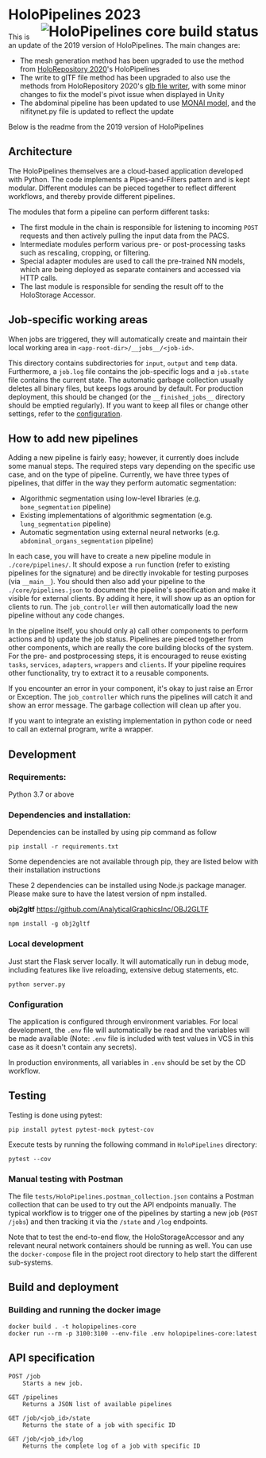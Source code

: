 # HoloPipelines 2023<a href="https://dev.azure.com/Holo-Repository/OrganSegmentation/_build/results?buildId=70&view=results"><img src="https://dev.azure.com/MSGOSHHOLO/HoloRepository/_apis/build/status/HoloRepository-Core?branchName=dev&jobName=HoloPipelines%20-%20Core" alt="HoloPipelines core build status" align="right" /></a>

This is an update of the 2019 version of HoloPipelines. The main changes are:

-  The mesh generation method has been upgraded to use the method from [HoloRepository 2020](https://github.com/AppertaFoundation/HoloRepository-2020/tree/master/HoloRepository2020Viewer)'s HoloPipelines  
-  The write to glTF file method has been upgraded to also use the methods from HoloRepository 2020's [glb file writer](https://github.com/AppertaFoundation/HoloRepository-2020/blob/master/HoloRepository2020Viewer/core/adapters/glb_file.py), with some minor changes to fix the model's pivot issue when displayed in Unity
- The abdominal pipeline has been updated to use [MONAI model](https://monai.io/model-zoo.html), and the nifitynet.py file is updated to reflect the update

Below is the readme from the 2019 version of HoloPipelines

## Architecture

The HoloPipelines themselves are a cloud-based application developed with Python. The
code implements a Pipes-and-Filters pattern and is kept modular. Different modules can
be pieced together to reflect different workflows, and thereby provide different
pipelines.

The modules that form a pipeline can perform different tasks:

- The first module in the chain is responsible for listening to incoming `POST` requests
  and then actively pulling the input data from the PACS.
- Intermediate modules perform various pre- or post-processing tasks such as rescaling,
  cropping, or filtering.
- Special adapter modules are used to call the pre-trained NN models, which are being
  deployed as separate containers and accessed via HTTP calls.
- The last module is responsible for sending the result off to the HoloStorage Accessor.

## Job-specific working areas

When jobs are triggered, they will automatically create and maintain their local working
 area in `<app-root-dir>/__jobs__/<job-id>`.
 
This directory contains subdirectories for `input`, `output` and `temp` data.
Furthermore, a `job.log` file contains the job-specific logs and a `job.state` file
contains the current state. The automatic garbage collection usually deletes all binary
files, but keeps logs around by default. For production deployment, this should be
changed (or the `__finished_jobs__` directory should be emptied regularly). If you want
to keep all files or change other settings, refer to the
[configuration](#configuration).

## How to add new pipelines

Adding a new pipeline is fairly easy; however, it currently does include some manual
steps. The required steps vary depending on the specific use case, and on the type of
pipeline. Currently, we have three types of pipelines, that differ in the way they
perform automatic segmentation:
* Algorithmic segmentation using low-level libraries (e.g. `bone_segmentation` pipeline)
* Existing implementations of algorithmic segmentation (e.g. `lung_segmentation`
  pipeline)
* Automatic segmentation using external neural networks (e.g.
  `abdominal_organs_segmentation` pipeline)

In each case, you will have to create a new pipeline module in `./core/pipelines/`. It
should expose a `run` function (refer to existing pipelines for the signature) and be
directly invokable for testing purposes (via `__main__`). You should then also add your
pipeline to the `./core/pipelines.json` to document the pipeline's specification and
make it visible for external clients. By adding it here, it will show up as an option
for clients to run. The `job_controller` will then automatically load the new pipeline
without any code changes.

In the pipeline itself, you should only a) call other components to perform actions and
b) update the job status. Pipelines are pieced together from other components, which are
really the core building blocks of the system. For the pre- and postprocessing steps, it
is encouraged to reuse existing `tasks`, `services`, `adapters`, `wrappers` and
`clients`. If your pipeline requires other functionality, try to extract it to a
reusable components.

If you encounter an error in your component, it's okay to just raise an Error or
Exception. The `job_controller` which runs the pipelines will catch it and show an error
message. The garbage collection will clean up after you.

If you want to integrate an existing implementation in python code or need to call an
external program, write a wrapper.


## Development

### Requirements:

Python 3.7 or above

### Dependencies and installation:

Dependencies can be installed by using pip command as follow

```
pip install -r requirements.txt
```

Some dependencies are not available through pip, they are listed below with their
installation instructions

These 2 dependencies can be installed using Node.js package manager. Please make sure to
have the latest version of npm installed.

**obj2gltf** https://github.com/AnalyticalGraphicsInc/OBJ2GLTF

```
npm install -g obj2gltf
```

### Local development

Just start the Flask server locally. It will automatically run in debug mode, including
features like live reloading, extensive debug statements, etc.

```shell
python server.py
```

### Configuration

The application is configured through environment variables. For local development, the
`.env` file will automatically be read and the variables will be made available (Note:
`.env` file is included with test values in VCS in this case as it doesn't contain any
secrets).

In production environments, all variables in `.env` should be set by the CD workflow.

## Testing

Testing is done using pytest:

```
pip install pytest pytest-mock pytest-cov
```

Execute tests by running the following command in `HoloPipelines` directory:

```
pytest --cov
```

### Manual testing with Postman

The file `tests/HoloPipelines.postman_collection.json` contains a Postman collection
 that can be used to try out the API endpoints manually. The typical workflow is to
 trigger one of the pipelines by starting a new job (`POST /jobs`) and then tracking it
 via the `/state` and `/log` endpoints.

 Note that to test the end-to-end flow, the HoloStorageAccessor and any relevant neural
 network containers should be running as well. You can use the `docker-compose` file in
 the project root directory to help start the different sub-systems.

 ## Build and deployment

### Building and running the docker image

```shell
docker build . -t holopipelines-core
docker run --rm -p 3100:3100 --env-file .env holopipelines-core:latest
```

## API specification

```
POST /job
    Starts a new job.

GET /pipelines
    Returns a JSON list of available pipelines

GET /job/<job_id>/state
    Returns the state of a job with specific ID

GET /job/<job_id>/log
    Returns the complete log of a job with specific ID
```

